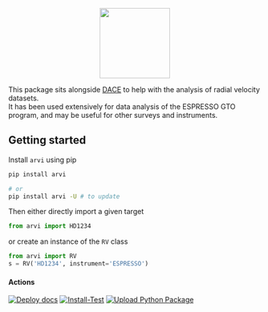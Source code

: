 <p align="center">
  <img width = "140" src="https://github.com/j-faria/arvi/blob/main/docs/logo/logo.png?raw=true"/>
</p>

This package sits alongside [DACE](https://dace.unige.ch/) to help with the
analysis of radial velocity datasets.  
It has been used extensively for data analysis of the ESPRESSO GTO program, and
may be useful for other surveys and instruments.


## Getting started

Install `arvi` using pip

```sh
pip install arvi

# or
pip install arvi -U # to update
```

Then either directly import a given target

```py
from arvi import HD1234
```

or create an instance of the `RV` class

```py
from arvi import RV
s = RV('HD1234', instrument='ESPRESSO')
```


#### Actions

[![Deploy docs](https://github.com/j-faria/arvi/actions/workflows/docs-gh-pages.yml/badge.svg)](https://github.com/j-faria/arvi/actions/workflows/docs-gh-pages.yml)
[![Install-Test](https://github.com/j-faria/arvi/actions/workflows/install.yml/badge.svg)](https://github.com/j-faria/arvi/actions/workflows/install.yml)
[![Upload Python Package](https://github.com/j-faria/arvi/actions/workflows/python-publish.yml/badge.svg)](https://github.com/j-faria/arvi/actions/workflows/python-publish.yml)
